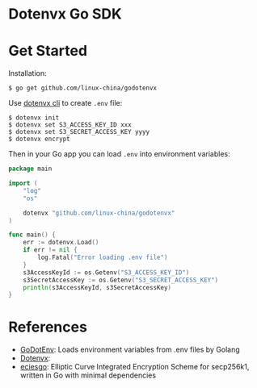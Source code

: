 Dotenvx Go SDK
==================

# Get Started

Installation:

```shell
$ go get github.com/linux-china/godotenvx
```

Use [dotenvx cli](https://github.com/linux-china/dotenvx-rs) to create `.env` file:

```shell
$ dotenvx init
$ dotenvx set S3_ACCESS_KEY_ID xxx
$ dotenvx set S3_SECRET_ACCESS_KEY yyyy
$ dotenvx encrypt
```

Then in your Go app you can load `.env` into environment variables:

```go
package main

import (
	"log"
	"os"

	dotenvx "github.com/linux-china/godotenvx"
)

func main() {
	err := dotenvx.Load()
	if err != nil {
		log.Fatal("Error loading .env file")
	}
	s3AccessKeyId := os.Getenv("S3_ACCESS_KEY_ID")
	s3SecretAccessKey := os.Getenv("S3_SECRET_ACCESS_KEY")
	println(s3AccessKeyId, s3SecretAccessKey)
}
```

# References

* [GoDotEnv](https://github.com/joho/godotenv): Loads environment variables from .env files by Golang
* [Dotenvx](https://dotenvx.com/):
* [eciesgo](https://github.com/ecies/go): Elliptic Curve Integrated Encryption Scheme for secp256k1, written in Go with
  minimal dependencies